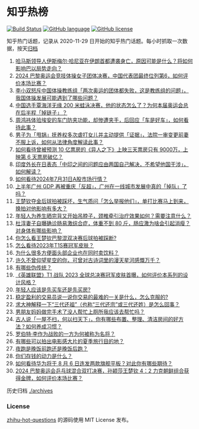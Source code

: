 # 知乎热榜
[![Build Status](https://github.com/ToWeLong/zhihu-hot-questions/workflows/CI/badge.svg)](https://github.com/ToWeLong/zhihu-hot-questions/actions)
[![GitHub language](https://img.shields.io/badge/language-golang-orange.svg)](https://golang.org/)
[![GitHub license](https://img.shields.io/github/license/ToWeLong/zhihu-hot-questions)](https://github.com/ToWeLong/zhihu-hot-questions/blob/main/LICENSE)

知乎热门话题，记录从 2020-11-29 日开始的知乎热门话题。每小时抓取一次数据，按天[归档](./archives)

<!-- BEGIN -->

1. [哈马斯领导人伊斯梅尔·哈尼亚在伊朗首都遭袭身亡，原因可能是什么？将如何影响巴以局势走向？](https://www.zhihu.com/question/663066016)
1. [2024 巴黎奥运会竞技体操女子团体决赛，中国代表团最终位列第6，如何评价本场比赛？](https://www.zhihu.com/question/663029965)
1. [李小双怒斥中国体操教练组「两次奥运的团体都失败，这是教练组的问题」，我国体操发展可能遇到了哪些问题？](https://www.zhihu.com/question/662991271)
1. [中国选手覃海洋无缘 200 米蛙泳决赛，他的状态怎么了？为何本届奥运会总在后半程「掉链子」？](https://www.zhihu.com/question/663035934)
1. [周鸿祎体验埃安的车门防夹功能，却惨遭夹手，后回应「车是好车」，如何看待此事？](https://www.zhihu.com/question/663015098)
1. [男子为「甩锅」抚养权多次虐打女儿并主动提供「证据」，法院一审变更前妻不服上诉，如何从法律角度解读此事？](https://www.zhihu.com/question/661118922)
1. [如何看待曾被预测 10 亿票房的《异人之下》上映三天票房只有 9000万，上映第 6 天票房破亿？](https://www.zhihu.com/question/662961559)
1. [印度外长在日表态「中印之间的问题应由两国自己解决，不希望他国干涉」，如何解读？](https://www.zhihu.com/question/662991181)
1. [如何看待2024年7月31日A股市场行情？](https://www.zhihu.com/question/662958696)
1. [上半年广州 GDP 再被重庆「反超」，广州在一线城市发展中真的「掉队」了吗？](https://www.zhihu.com/question/662972397)
1. [王楚钦夺金后球拍被踩坏，生气质问「怎么举报他们」，单打比赛马上到来，换拍对他影响有多大？](https://www.zhihu.com/question/663025648)
1. [年轻人为养生晒完背又开始吊脖子，颈椎牵引治疗效果如何？需要注意什么？](https://www.zhihu.com/question/662902544)
1. [杜淳妻子自曝确诊肠易激综合症，体重不到 80 斤，肠应激为啥会引起消瘦？对身体有哪些影响？](https://www.zhihu.com/question/662988665)
1. [你怎么看王楚钦巴黎混双决赛后球拍被踩断?](https://www.zhihu.com/question/663024699)
1. [怎么看待2023年T1S赛冠军皮肤？](https://www.zhihu.com/question/663028309)
1. [为什么很多方便面头部企业也在同时卖饮料？](https://www.zhihu.com/question/662987071)
1. [许久不曾仰望星空的你，可曾对古诗词里的漫天星河感慨万千？](https://www.zhihu.com/question/662878885)
1. [有哪些伪传统？](https://www.zhihu.com/question/24042730)
1. [《英雄联盟》T1 战队 2023 全球总决赛冠军皮肤首曝，如何评价本系列的设计风格？](https://www.zhihu.com/question/663030534)
1. [年轻人应该是先买车还是先买房?](https://www.zhihu.com/question/662317150)
1. [稳定盈利的交易员说一说你交易的最难的一关是什么，怎么克服的?](https://www.zhihu.com/question/662401522)
1. [求大神解释一下“三代还祖”（也称“三代还宗”或三代还姓）是怎么回事？](https://www.zhihu.com/question/38433358)
1. [男朋友妈妈做完手术了没人帮忙上厕所我应该去帮忙吗？](https://www.zhihu.com/question/662934227)
1. [古人说「一屋不扫，何以扫天下」，你有哪些布置、整理、清洁房间的好方法？如何养成习惯？](https://www.zhihu.com/question/497158713)
1. [罗伯特·李作为战败的一方为何被称为名将？](https://www.zhihu.com/question/34276186)
1. [有哪些可以拍出电影感大片的夏季旅行目的地？](https://www.zhihu.com/question/662292411)
1. [夜跑是晚饭前跑还是晚饭后跑？](https://www.zhihu.com/question/661936271)
1. [你们存钱的动力是什么？](https://www.zhihu.com/question/660888720)
1. [如何看待华为将于 8 月 6 日连发两款旗舰平板？对此你有哪些期待？](https://www.zhihu.com/question/662985844)
1. [2024 巴黎奥运会乒乓球混合双打决赛，孙颖莎王楚钦 4：2 力克朝鲜组合获得金牌，如何评价本场比赛？](https://www.zhihu.com/question/663015165)

<!-- END -->

历史归档 [./archives](./archives)


### License
[zhihu-hot-questions](https://github.com/towelong/zhihu-hot-questions) 的源码使用 MIT License 发布。